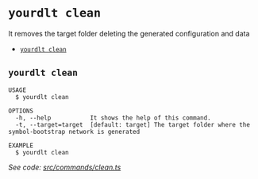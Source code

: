 `yourdlt clean`
===============

It removes the target folder deleting the generated configuration and data

* [`yourdlt clean`](#yourdlt-clean)

## `yourdlt clean`

```
USAGE
  $ yourdlt clean

OPTIONS
  -h, --help           It shows the help of this command.
  -t, --target=target  [default: target] The target folder where the symbol-bootstrap network is generated

EXAMPLE
  $ yourdlt clean
```

_See code: [src/commands/clean.ts](https://github.com/usingblockchain/yourdlt/blob/v1.3.3/src/commands/clean.ts)_
